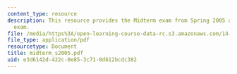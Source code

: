 ```yaml
---
content_type: resource
description: This resource provides the Midterm exam from Spring 2005 as a practice
  exam.
file: /media/https%3A/open-learning-course-data-rc.s3.amazonaws.com/14-451-macroeconomic-theory-i-spring-2007/e3d6142d422c0e853c710d612bcdc382_midterm_s2005.pdf
file_type: application/pdf
resourcetype: Document
title: midterm_s2005.pdf
uid: e3d6142d-422c-0e85-3c71-0d612bcdc382
---
```

